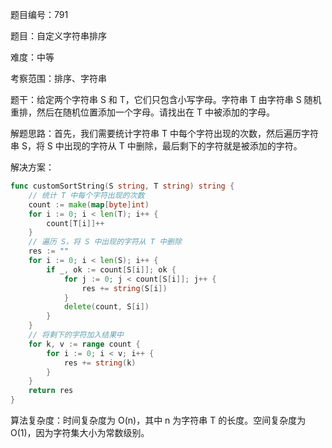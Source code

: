 题目编号：791

题目：自定义字符串排序

难度：中等

考察范围：排序、字符串

题干：给定两个字符串 S 和 T，它们只包含小写字母。字符串 T 由字符串 S 随机重排，然后在随机位置添加一个字母。请找出在 T 中被添加的字母。

解题思路：首先，我们需要统计字符串 T 中每个字符出现的次数，然后遍历字符串 S，将 S 中出现的字符从 T 中删除，最后剩下的字符就是被添加的字符。

解决方案：

```go
func customSortString(S string, T string) string {
    // 统计 T 中每个字符出现的次数
    count := make(map[byte]int)
    for i := 0; i < len(T); i++ {
        count[T[i]]++
    }
    // 遍历 S，将 S 中出现的字符从 T 中删除
    res := ""
    for i := 0; i < len(S); i++ {
        if _, ok := count[S[i]]; ok {
            for j := 0; j < count[S[i]]; j++ {
                res += string(S[i])
            }
            delete(count, S[i])
        }
    }
    // 将剩下的字符加入结果中
    for k, v := range count {
        for i := 0; i < v; i++ {
            res += string(k)
        }
    }
    return res
}
```

算法复杂度：时间复杂度为 O(n)，其中 n 为字符串 T 的长度。空间复杂度为 O(1)，因为字符集大小为常数级别。